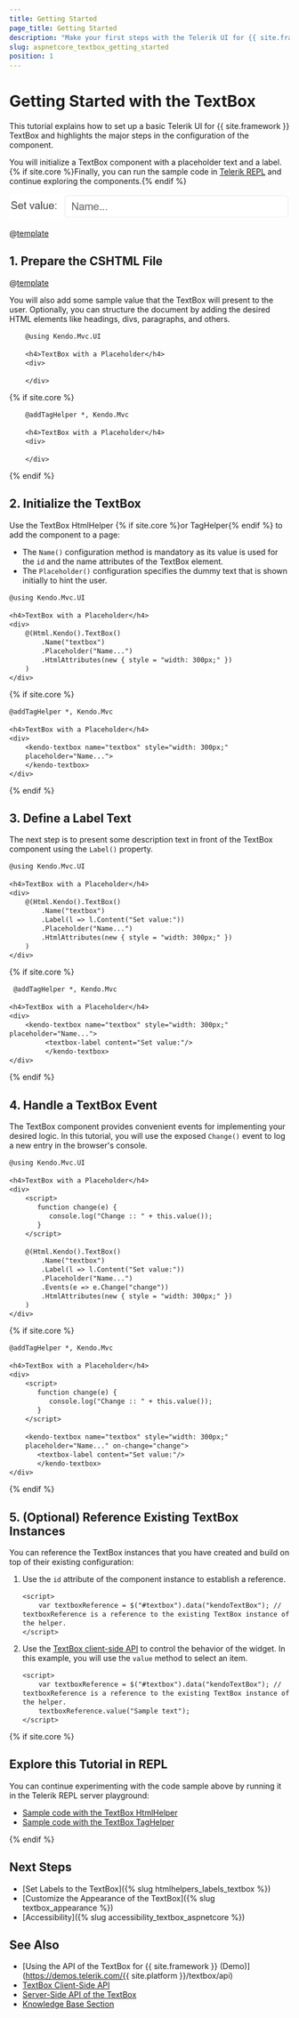 ```yaml
---
title: Getting Started
page_title: Getting Started
description: "Make your first steps with the Telerik UI for {{ site.framework }} TextBox component by following a complete step-by-step tutorial."
slug: aspnetcore_textbox_getting_started
position: 1
---
```


# Getting Started with the TextBox

This tutorial explains how to set up a basic Telerik UI for {{ site.framework }} TextBox and highlights the major steps in the configuration of the component.

You will initialize a TextBox component with a placeholder text and a label. {% if site.core %}Finally, you can run the sample code in [Telerik REPL](https://netcorerepl.telerik.com/) and continue exploring the components.{% endif %}

 ![Sample Telerik UI for {{ site.framework }} TextBox](./images/textbox-getting-started.png)

@[template](/_contentTemplates/core/getting-started-prerequisites.md#repl-component-gs-prerequisites)

## 1. Prepare the CSHTML File

@[template](/_contentTemplates/core/getting-started-directives.md#gs-adding-directives)

You will also add some sample value that the TextBox will present to the user. Optionally, you can structure the document by adding the desired HTML elements like headings, divs, paragraphs, and others.

```HtmlHelper
    @using Kendo.Mvc.UI

    <h4>TextBox with a Placeholder</h4>
    <div>

    </div>
```
{% if site.core %}
```TagHelper
    @addTagHelper *, Kendo.Mvc

    <h4>TextBox with a Placeholder</h4>
    <div>

    </div>
```
{% endif %}

## 2. Initialize the TextBox

Use the TextBox HtmlHelper {% if site.core %}or TagHelper{% endif %} to add the component to a page:

* The `Name()` configuration method is mandatory as its value is used for the `id` and the name attributes of the TextBox element.
* The `Placeholder()` configuration specifies the dummy text that is shown initially to hint the user. 

```HtmlHelper
@using Kendo.Mvc.UI

<h4>TextBox with a Placeholder</h4>
<div>
    @(Html.Kendo().TextBox()
        .Name("textbox")
        .Placeholder("Name...")
        .HtmlAttributes(new { style = "width: 300px;" })
    )
</div>
```
{% if site.core %}
```TagHelper
@addTagHelper *, Kendo.Mvc

<h4>TextBox with a Placeholder</h4>
<div>
    <kendo-textbox name="textbox" style="width: 300px;" 
    placeholder="Name...">
    </kendo-textbox>
</div>
```
{% endif %}

## 3. Define a Label Text

The next step is to present some description text in front of the TextBox component using the `Label()` property.

```HtmlHelper
@using Kendo.Mvc.UI

<h4>TextBox with a Placeholder</h4>
<div>
    @(Html.Kendo().TextBox()
        .Name("textbox")
        .Label(l => l.Content("Set value:"))
        .Placeholder("Name...")
        .HtmlAttributes(new { style = "width: 300px;" })
    )
</div>
```
{% if site.core %}
```TagHelper
 @addTagHelper *, Kendo.Mvc

<h4>TextBox with a Placeholder</h4>
<div>
    <kendo-textbox name="textbox" style="width: 300px;" placeholder="Name...">
         <textbox-label content="Set value:"/>
         </kendo-textbox>
</div>
```
{% endif %}

## 4. Handle a TextBox Event

The TextBox component provides convenient events for implementing your desired logic. In this tutorial, you will use the exposed `Change()` event to log a new entry in the browser's console.

```HtmlHelper
@using Kendo.Mvc.UI

<h4>TextBox with a Placeholder</h4>
<div>
    <script>
       function change(e) {
          console.log("Change :: " + this.value());
       }
    </script>

    @(Html.Kendo().TextBox()
        .Name("textbox")
        .Label(l => l.Content("Set value:"))
        .Placeholder("Name...")
        .Events(e => e.Change("change"))
        .HtmlAttributes(new { style = "width: 300px;" })
    )
</div>
```
{% if site.core %}
```TagHelper
@addTagHelper *, Kendo.Mvc

<h4>TextBox with a Placeholder</h4>
<div>
    <script>
       function change(e) {
          console.log("Change :: " + this.value());
       }
    </script>

    <kendo-textbox name="textbox" style="width: 300px;" 
    placeholder="Name..." on-change="change">
       <textbox-label content="Set value:"/>
       </kendo-textbox>
</div>
```
{% endif %}

## 5. (Optional) Reference Existing TextBox Instances

You can reference the TextBox instances that you have created and build on top of their existing configuration:

1. Use the `id` attribute of the component instance to establish a reference.

    ```script
    <script>
        var textboxReference = $("#textbox").data("kendoTextBox"); // textboxReference is a reference to the existing TextBox instance of the helper.
    </script>
    ```

1. Use the [TextBox client-side API](https://docs.telerik.com/kendo-ui/api/javascript/ui/textbox#methods) to control the behavior of the widget. In this example, you will use the `value` method to select an item.

    ```script
    <script>
        var textboxReference = $("#textbox").data("kendoTextBox"); // textboxReference is a reference to the existing TextBox instance of the helper.
        textboxReference.value("Sample text"); 
    </script>
    ```

{% if site.core %}
## Explore this Tutorial in REPL

You can continue experimenting with the code sample above by running it in the Telerik REPL server playground:

* [Sample code with the TextBox HtmlHelper](https://netcorerepl.telerik.com/QHEvbJFL14nUQBCX42)
* [Sample code with the TextBox TagHelper](https://netcorerepl.telerik.com/GnObbJFh14nVCZns54)

{% endif %}

## Next Steps

* [Set Labels to the TextBox]({% slug htmlhelpers_labels_textbox %})
* [Customize the Appearance of the TextBox]({% slug textbox_appearance %})
* [Accessibility]({% slug accessibility_textbox_aspnetcore %})

## See Also

* [Using the API of the TextBox for {{ site.framework }} (Demo)](https://demos.telerik.com/{{ site.platform }}/textbox/api)
* [TextBox Client-Side API](https://docs.telerik.com/kendo-ui/api/javascript/ui/textbox)
* [Server-Side API of the TextBox](/api/textbox)
* [Knowledge Base Section](/knowledge-base)
